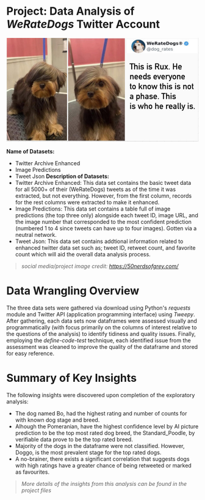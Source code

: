 
# Project: Data Analysis of  <i>WeRateDogs</i> Twitter Account

![project_image](project_image.jpeg)

**Name of Datasets:** <br/>
- Twitter Archive Enhanced
- Image Predictions
- Tweet Json
**Description of Datasets:** <br/>
- Twitter Archive Enhanced: This data set contains the basic tweet data for all 5000+ of their (WeRateDogs) tweets as of the time it was extracted, but not everything. However, from the first column, records for the rest columns were extracted to make it enhanced.
- Image Predictions: This data set contains a table full of image predictions (the top three only) alongside each tweet ID, image URL, and the image number that corresponded to the most confident prediction (numbered 1 to 4 since tweets can have up to four images). Gotten via a neutral network.
- Tweet Json: This data set contains addtional information related to enhanced twitter data set such as; tweet ID, retweet count, and favorite count which will aid the overall data analysis process.

> *social media/project image credit: https://50nerdsofgrey.com/* 

# Data Wrangling Overview

The three data sets were gathered via download using Python's *requests* module and Twitter API (application programming interface) using *Tweepy*. After gathering, each data sets now dataframes were assessed visually and programmatically (with focus primarily on the columns of interest relative to the questions of the analysis) to identify tidiness and quality issues. Finally, employing the *define-code-test* technique, each identified issue from the assessment was cleaned to improve the quality of the dataframe and stored for easy reference.

# Summary of Key Insights

The following insights were discovered upon completion of the exploratory analysis: <br/>
- The dog named Bo, had the highest rating and number of counts for with known dog stage and breed.
- Alhough the Pomeranian, have the highest confidence level by AI picture prediction to be the top most rated dog breed, the Standard_Poodle, by verifiable data prove to be the top rated breed.
- Majority of the dogs in the dataframe were not classified. However, Doggo, is the most prevalent stage for the top rated dogs.
- A no-brainer, there exists a significant correlation that suggests dogs with high ratings have a greater chance of being retweeted or marked as favourites.

> *More details of the insights from this analysis can be found in the project files*






























